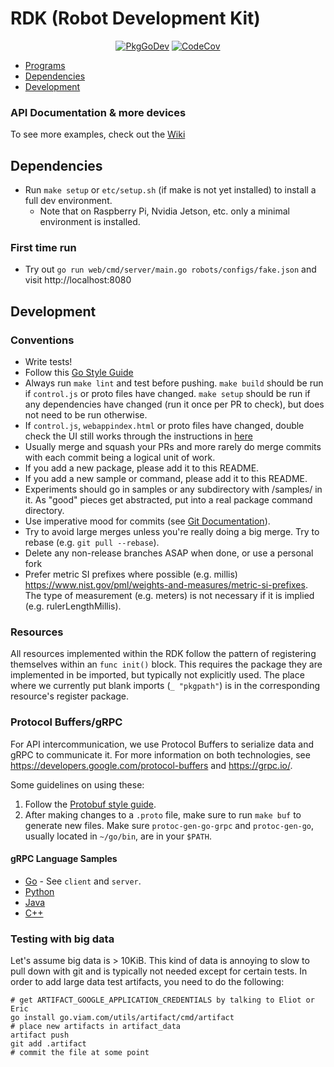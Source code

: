 # RDK (Robot Development Kit)

<p align="center">
  <a href="https://go.viam.com/pkg/go.viam.com/rdk/"><img src="https://pkg.go.dev/badge/go.viam.com/rdk" alt="PkgGoDev"></a>
  <a href="https://codecov.io/gh/viamrobotics/rdk"><img src="https://codecov.io/gh/viamrobotics/rdk/branch/master/graph/badge.svg?token=99YH0M8YOA" alt="CodeCov"></a>
</p>

* [Programs](#programs)
* [Dependencies](#dependencies)
* [Development](#development)

### API Documentation & more devices
To see more examples, check out the [Wiki](https://github.com/viamrobotics/rdk/wiki)

## Dependencies

* Run `make setup` or `etc/setup.sh` (if make is not yet installed) to install a full dev environment.
  * Note that on Raspberry Pi, Nvidia Jetson, etc. only a minimal environment is installed.

### First time run

* Try out `go run web/cmd/server/main.go robots/configs/fake.json` and visit http://localhost:8080

## Development

### Conventions
* Write tests!
* Follow this [Go Style Guide](https://github.com/uber-go/guide/blob/master/style.md)
* Always run `make lint` and test before pushing. `make build` should be run if `control.js` or proto files have changed. `make setup` should be run if any dependencies have changed (run it once per PR to check), but does not need to be run otherwise.
* If `control.js`, `webappindex.html` or proto files have changed, double check the UI still works through the instructions in [here](#first-time-run)
* Usually merge and squash your PRs and more rarely do merge commits with each commit being a logical unit of work.
* If you add a new package, please add it to this README.
* If you add a new sample or command, please add it to this README.
* Experiments should go in samples or any subdirectory with /samples/ in it. As "good" pieces get abstracted, put into a real package command directory.
* Use imperative mood for commits (see [Git Documentation](https://git.kernel.org/pub/scm/git/git.git/tree/Documentation/SubmittingPatches?id=a5828ae6b52137b913b978e16cd2334482eb4c1f#n136)).
* Try to avoid large merges unless you're really doing a big merge. Try to rebase (e.g. `git pull --rebase`).
* Delete any non-release branches ASAP when done, or use a personal fork
* Prefer metric SI prefixes where possible (e.g. millis) https://www.nist.gov/pml/weights-and-measures/metric-si-prefixes. The type of measurement (e.g. meters) is not necessary if it is implied (e.g. rulerLengthMillis).

### Resources

All resources implemented within the RDK follow the pattern of registering themselves within an `func init()` block. This requires the package they are implemented in be imported, but typically not explicitly used. The place where we currently put blank imports (`_ "pkgpath"`) is in the corresponding resource's register package.

### Protocol Buffers/gRPC

For API intercommunication, we use Protocol Buffers to serialize data and gRPC to communicate it. For more information on both technologies, see https://developers.google.com/protocol-buffers and https://grpc.io/.

Some guidelines on using these:
1. Follow the [Protobuf style guide](https://docs.buf.build/style-guide/).
1. After making changes to a `.proto` file, make sure to run `make buf` to generate new files. Make sure `protoc-gen-go-grpc` and `protoc-gen-go`, usually located in `~/go/bin`, are in your `$PATH`.

#### gRPC Language Samples

* [Go](./grpc) - See `client` and `server`.
* [Python](./grpc/python)
* [Java](./grpc/java)
* [C++](./grpc/cpp)

### Testing with big data

Let's assume big data is > 10KiB. This kind of data is annoying to slow to pull down with git and is typically not needed except for certain tests. In order to add large data test artifacts, you need to do the following:

```
# get ARTIFACT_GOOGLE_APPLICATION_CREDENTIALS by talking to Eliot or Eric
go install go.viam.com/utils/artifact/cmd/artifact
# place new artifacts in artifact_data
artifact push
git add .artifact
# commit the file at some point
```
